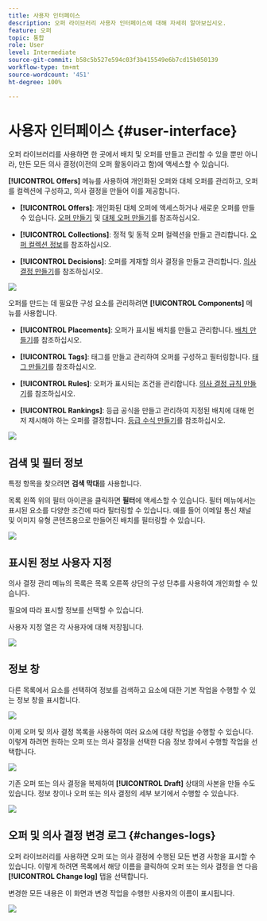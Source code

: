 ```yaml
---
title: 사용자 인터페이스
description: 오퍼 라이브러리 사용자 인터페이스에 대해 자세히 알아보십시오.
feature: 오퍼
topic: 통합
role: User
level: Intermediate
source-git-commit: b58c5b527e594c03f3b415549e6b7cd15b050139
workflow-type: tm+mt
source-wordcount: '451'
ht-degree: 100%

---
```


# 사용자 인터페이스 {#user-interface}

오퍼 라이브러리를 사용하면 한 곳에서 배치 및 오퍼를 만들고 관리할 수 있을 뿐만 아니라, 만든 모든 의사 결정(이전의 오퍼 활동이라고 함)에 액세스할 수 있습니다.

**[!UICONTROL Offers]** 메뉴를 사용하여 개인화된 오퍼와 대체 오퍼를 관리하고, 오퍼를 컬렉션에 구성하고, 의사 결정을 만들어 이를 제공합니다.

* **[!UICONTROL Offers]**: 개인화된 대체 오퍼에 액세스하거나 새로운 오퍼를 만들 수 있습니다. [오퍼 만들기](../offer-library/creating-personalized-offers.md) 및 [대체 오퍼 만들기](../offer-library/creating-fallback-offers.md)를 참조하십시오.

* **[!UICONTROL Collections]**: 정적 및 동적 오퍼 컬렉션을 만들고 관리합니다. [오퍼 컬렉션 정보](../offer-library/creating-collections.md)를 참조하십시오.

* **[!UICONTROL Decisions]**: 오퍼를 게재할 의사 결정을 만들고 관리합니다. [의사 결정 만들기](../offer-activities/create-offer-activities.md)를 참조하십시오.

![](../../assets/offers_menu.png)

오퍼를 만드는 데 필요한 구성 요소를 관리하려면 **[!UICONTROL Components]** 메뉴를 사용합니다.

* **[!UICONTROL Placements]**: 오퍼가 표시될 배치를 만들고 관리합니다. [배치 만들기](../offer-library/creating-placements.md)를 참조하십시오.

* **[!UICONTROL Tags]**: 태그를 만들고 관리하여 오퍼를 구성하고 필터링합니다. [태그 만들기](../offer-library/creating-tags.md)를 참조하십시오.

* **[!UICONTROL Rules]**: 오퍼가 표시되는 조건을 관리합니다. [의사 결정 규칙 만들기](../offer-library/creating-decision-rules.md)를 참조하십시오.

* **[!UICONTROL Rankings]**: 등급 공식을 만들고 관리하여 지정된 배치에 대해 먼저 제시해야 하는 오퍼를 결정합니다. [등급 수식 만들기](../offer-library/create-ranking-formulas.md)를 참조하십시오.

![](../../assets/offer_activities.png)

## 검색 및 필터 정보

특정 항목을 찾으려면 **검색 막대**&#x200B;를 사용합니다.

목록 왼쪽 위의 필터 아이콘을 클릭하면 **필터**&#x200B;에 액세스할 수 있습니다. 필터 메뉴에서는 표시된 요소를 다양한 조건에 따라 필터링할 수 있습니다. 예를 들어 이메일 통신 채널 및 이미지 유형 콘텐츠용으로 만들어진 배치를 필터링할 수 있습니다.

![](../../assets/filters.png)

## 표시된 정보 사용자 지정

의사 결정 관리 메뉴의 목록은 목록 오른쪽 상단의 구성 단추를 사용하여 개인화할 수 있습니다.

필요에 따라 표시할 정보를 선택할 수 있습니다.

사용자 지정 열은 각 사용자에 대해 저장됩니다.

![](../../assets/columns.png)

## 정보 창

다른 목록에서 요소를 선택하여 정보를 검색하고 요소에 대한 기본 작업을 수행할 수 있는 정보 창을 표시합니다.

![](../../assets/information-pane.png)

이제 오퍼 및 의사 결정 목록을 사용하여 여러 요소에 대량 작업을 수행할 수 있습니다. 이렇게 하려면 원하는 오퍼 또는 의사 결정을 선택한 다음 정보 창에서 수행할 작업을 선택합니다.

![](../../assets/bulk-actions.png)

기존 오퍼 또는 의사 결정을 복제하여 **[!UICONTROL Draft]** 상태의 사본을 만들 수도 있습니다. 정보 창이나 오퍼 또는 의사 결정의 세부 보기에서 수행할 수 있습니다.

![](../../assets/duplicate-offer.png)

## 오퍼 및 의사 결정 변경 로그 {#changes-logs}

오퍼 라이브러리를 사용하면 오퍼 또는 의사 결정에 수행된 모든 변경 사항을 표시할 수 있습니다. 이렇게 하려면 목록에서 해당 이름을 클릭하여 오퍼 또는 의사 결정을 연 다음 **[!UICONTROL Change log]** 탭을 선택합니다.

변경한 모든 내용은 이 화면과 변경 작업을 수행한 사용자의 이름이 표시됩니다.

![](../../assets/change-logs.png)
